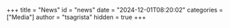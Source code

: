 +++
title = "News"
id = "news"
date = "2024-12-01T08:20:02"
categories = ["Media"]
author = "tsagrista"
hidden = true
+++
